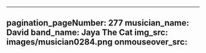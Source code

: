 ------
pagination_pageNumber: 277
musician_name: David
band_name: Jaya The Cat
img_src: images/musician0284.png
onmouseover_src: 
------
